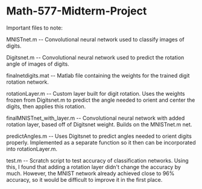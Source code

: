 # Math-577-Midterm-Project


Important files to note:

MNISTnet.m -- Convolutional neural network used to classify images of digits.

Digitsnet.m -- Convolutional neural network used to predict the rotation angle of images of digits.

finalnetdigits.mat -- Matlab file containing the weights for the trained digit rotation network.

rotationLayer.m -- Custom layer built for digit rotation. Uses the weights frozen from Digitsnet.m to predict the angle needed to orient and center the digits, then applies this rotation.

finalMNISTnet_with_layer.m -- Convolutional neural network with added rotation layer, based off of Digitsnet weight. Builds on the MNISTnet.m net.

predictAngles.m -- Uses Digitsnet to predict angles needed to orient digits properly. Implemented as a separate function so it then can be incorporated into rotationLayer.m.

test.m -- Scratch script to test accuracy of classification networks. Using this, I found that adding a rotation layer didn't change the accuracy by much. However, the MNIST network already achieved close to 96% accuracy, so it would be difficult to improve it in the first place.




